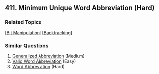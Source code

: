 <!--|This file generated by command(leetcode description); DO NOT EDIT.    |-->
<!--+----------------------------------------------------------------------+-->
<!--|@author    Openset <openset.wang@gmail.com>                           |-->
<!--|@link      https://github.com/openset                                 |-->
<!--|@home      https://github.com/openset/leetcode                        |-->
<!--+----------------------------------------------------------------------+-->

## 411. Minimum Unique Word Abbreviation (Hard)



### Related Topics
  [[Bit Manipulation](https://github.com/openset/leetcode/tree/master/tag/bit-manipulation/README.md)]
  [[Backtracking](https://github.com/openset/leetcode/tree/master/tag/backtracking/README.md)]

### Similar Questions
  1. [Generalized Abbreviation](https://github.com/openset/leetcode/tree/master/problems/generalized-abbreviation) (Medium)
  1. [Valid Word Abbreviation](https://github.com/openset/leetcode/tree/master/problems/valid-word-abbreviation) (Easy)
  1. [Word Abbreviation](https://github.com/openset/leetcode/tree/master/problems/word-abbreviation) (Hard)
